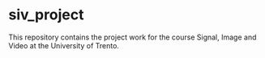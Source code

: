 # siv_project
This repository contains the project work for the course Signal, Image and Video at the University of Trento.
